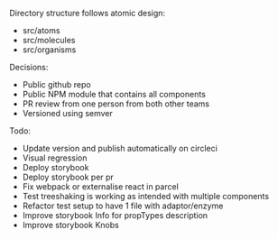 Directory structure follows atomic design:
- src/atoms
- src/molecules
- src/organisms

Decisions:
- Public github repo
- Public NPM module that contains all components
- PR review from one person from both other teams
- Versioned using semver

Todo:
- Update version and publish automatically on circleci
- Visual regression
- Deploy storybook
- Deploy storybook per pr
- Fix webpack or externalise react in parcel
- Test treeshaking is working as intended with multiple components
- Refactor test setup to have 1 file with adaptor/enzyme
- Improve storybook Info for propTypes description
- Improve storybook Knobs
